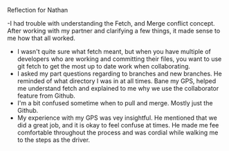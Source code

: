 Reflection for Nathan 

-I had trouble with understanding the Fetch, and Merge conflict concept. After working with my partner and clarifying a few things, it made sense to me how that all worked.
- I wasn't quite sure what fetch meant, but when you have multiple of developers who are working and committing their files, you want to use git fetch to get the most up to date work when collaborating. 
- I asked my part questions regarding to branches and new branches. He reminded of what directory I was in at all times. Bane my GPS, helped me understand fetch and explained to me why we use the collaborator feature from Github.
- I'm a bit confused sometime when to pull and merge. Mostly just the Github.
- My experience with my GPS was vey insightful. He mentioned that we did a great job, and it is okay to feel confuse at times. He made me fee comfortable throughout the process and was cordial while walking me to the steps as the driver. 